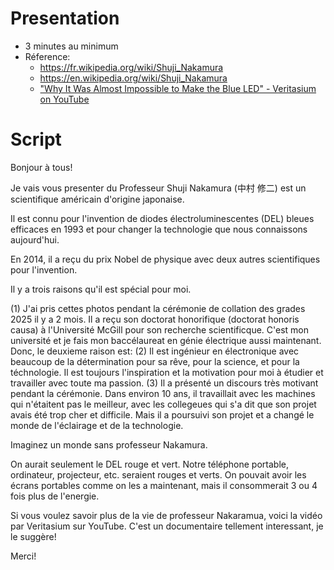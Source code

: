 # Presentation
- 3 minutes au minimum
- Réference:
    - https://fr.wikipedia.org/wiki/Shuji_Nakamura
    - https://en.wikipedia.org/wiki/Shuji_Nakamura
    - ["Why It Was Almost Impossible to Make the Blue LED" - Veritasium on YouTube](https://youtu.be/AF8d72mA41M)

# Script
Bonjour à tous!

Je vais vous presenter du Professeur Shuji Nakamura (中村 修二) est un scientifique américain d'origine japonaise. 

Il est connu pour l'invention de diodes électroluminescentes (DEL) bleues efficaces en 1993 et pour changer la technologie que nous connaissons aujourd'hui.

En 2014, il a reçu du prix Nobel de physique avec deux autres scientifiques pour l'invention. 

Il y a trois raisons qu'il est spécial pour moi.

(1) J'ai pris cettes photos pendant la cérémonie de collation des grades 2025 il y a 2 mois. Il a reçu son doctorat honorifique (doctorat honoris causa) à l'Université McGill pour son recherche scientificque. C'est mon université et je fais mon baccélaureat en génie électrique aussi maintenant. Donc, le deuxieme raison est:
(2) Il est ingénieur en électronique avec beaucoup de la détermination pour sa rêve, pour la science, et pour la téchnologie.
Il est toujours l'inspiration et la motivation pour moi à étudier et travailler avec toute ma passion.
(3) Il a présenté un discours très motivant pendant la cérémonie. Dans environ 10 ans, il travaillait avec les machines qui n'étaitent pas le meilleur, avec les collegeues qui s'a dit que son projet avais été trop cher et difficile. Mais il a poursuivi son projet et a changé le monde de l'éclairage et de la technologie.

Imaginez un monde sans professeur Nakamura.

On aurait seulement le DEL rouge et vert. Notre téléphone portable, ordinateur, projecteur, etc. seraient rouges et verts. On pouvait avoir les écrans portables comme on les a maintenant, mais il consommerait 3 ou 4 fois plus de l'energie.

Si vous voulez savoir plus de la vie de professeur Nakaramua, voici la vidéo par Veritasium sur YouTube. C'est un documentaire tellement interessant, je le suggère!

Merci!

